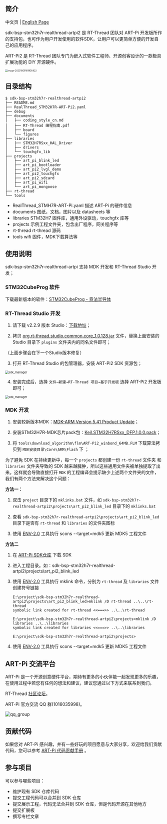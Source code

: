## 简介

中文页 | [English Page](README.md)

sdk-bsp-stm32h7r-realthread-artpi2 是 RT-Thread 团队对 ART-Pi 开发板所作的支持包，也可作为用户开发使用的软件SDK，让用户可以更简单方便的开发自己的应用程序。

ART-Pi2 是 RT-Thread 团队专门为嵌入式软件工程师、开源创客设计的一款极具扩展功能的 DIY 开源硬件。

<img src="documents/figures/board_large.png" alt="image-20201009181905422" style="zoom:50%;" />

## 目录结构

```
$ sdk-bsp-stm32h7r-realthread-artpi2
├── README.md
├── RealThread_STM32H7R-ART-Pi2.yaml
├── debug
├── documents
│   ├── coding_style_cn.md
│   ├── RT-Thread 编程指南.pdf
│   ├── board
│   └── figures
├── libraries
│   ├── STM32H7RSxx_HAL_Driver
│   ├── drivers
│   └── touchgfx_lib
├── projects
│   ├── art_pi_blink_led
│   ├── art_pi_bootloader
│   ├── art_pi2_lvgl_demo
│   ├── art_pi2_touchgfx
│   ├── art_pi2_sdcard
│   ├── art_pi_wifi
│   └── art_pi_mongoose
├── rt-thread
└── tools
```

- RealThread_STMH7R-ART-Pi.yaml
  描述 ART-Pi 的硬件信息
- documents
  图纸，文档，图片以及 datasheets 等
-  libraries
  STM32H7 固件库，通用外设驱动，touchgfx 库等
-  projects
  示例工程文件夹，包含出厂程序，网关程序等
-  rt-thread
  rt-thread 源码
-  tools
  wifi 固件，MDK下载算法等
## 使用说明

sdk-bsp-stm32h7r-realthread-artpi 支持 MDK 开发和 RT-Thread Studio 开发；

### STM32CubeProg 软件

下载最新版本的软件：[STM32CubeProg - 意法半导体](https://www.st.com.cn/zh/development-tools/stm32cubeprog.html#get-software)

### RT-Thread Studio 开发

1. 请下载 v2.2.9 版本 Studio：[下载地址](https://download-redirect.rt-thread.org/download/studio/RT-Thread_Studio_2.2.9-setup-x86_64_202412161335.exe)；

2. 拷贝 [org.rt-thread.studio.common.core_1.0.128.jar](tools/studio/) 文件，替换上面安装的 Studio 目录下 `plugins` 文件夹内的同名文件即可；

（上面步骤会在下一个Studio版本修复）

3. 打开 RT-Thread Studio 的包管理器，安装 ART-Pi2 SDK 资源包；

<img src="documents/figures/sdk_manager.png" alt="sdk_manager" style="zoom: 67%;" />

4. 安装完成后，选择 `文件→新建→RT-Thread 项目→基于开发板` 选择 ART-Pi2 开发板即可；

<img src="documents/figures/create_proj.png" alt="sdk_manager" style="zoom: 67%;" />

### MDK 开发

1. 安装较新版本MDK：[MDK-ARM Version 5.41 Product Update](https://www.keil.com/update/sw/mdk/5.41)；

2. 安装STM32H7R-MDK芯片pack包：[Keil.STM32H7RSxx_DFP.1.0.0.pack](./tools/mdk_pack/Keil.STM32H7RSxx_DFP.1.0.0.pack)；

3. 将  `tools\download_algorithm\flm\ART-Pi2_winbond_64MB.FLM` 下载算法拷贝到 `MDK安装目录\Core\ARM\Flash` 下 ；

为了避免 SDK 在持续更新中，每一个 `projects` 都创建一份 `rt-thread` 文件夹 和 `libraries` 文件夹导致的 SDK 越来越臃肿，所以这些通用文件夹被单独提取了出来。这样就会导致直接打开 `MDK` 的工程编译会提示缺少上述两个文件夹的文件，我们有两个方法来解决这个问题：

**方法一：**

1. 双击 `project` 目录下的 `mklinks.bat` 文件，如 `sdk-bsp-stm32h7r-realthread-artpi2\projects\art_pi2_blink_led` 目录下的 `mklinks.bat`

2. 查看 `sdk-bsp-stm32h7r-realthread-artpi2\projects\art_pi2_blink_led` 目录下是否有 `rt-thread` 和 `libraries` 的文件夹图标
3. 使用 [ENV-2.0](https://club.rt-thread.org/ask/article/af8952fcf0ca464b.html) 工具执行 scons --target=mdk5 更新 MDK5 工程文件

**方法二**

1. 在 [ART-Pi SDK仓库](https://github.com/RT-Thread-Studio/sdk-bsp-stm32h7r-realthread-artpi2) 下载 SDK

2. 进入工程目录。如：sdk-bsp-stm32h7r-realthread-artpi2\projects\art_pi2_blink_led

3. 使用 [ENV-2.0](https://club.rt-thread.org/ask/article/af8952fcf0ca464b.html) 工具执行 mklink 命令，分别为 `rt-thread` 及 `libraries` 文件创建符号链接

   ```
   E:\project\sdk-bsp-stm32h7r-realthread-artpi2\projects\art_pi2_blink_led>mklink /D rt-thread ..\..\rt-thread
   symbolic link created for rt-thread <<===>> ..\..\rt-thread
   
   E:\project\sdk-bsp-stm32h7r-realthread-artpi2\projects>mklink /D libraries ..\..\libraries
   symbolic link created for libraries <<===>> ..\..\libraries
   
   E:\project\sdk-bsp-stm32h7r-realthread-artpi2\projects>
   ```
4. 使用 [ENV-2.0](https://club.rt-thread.org/ask/article/af8952fcf0ca464b.html) 工具执行 scons --target=mdk5 更新 MDK5 工程文件


## ART-Pi 交流平台

ART-Pi  是一个开源创意硬件平台，期待有更多的小伙伴能一起发现更多的乐趣，在使用过程中若您有任何的想法和建议，建议您通过以下方式来联系到我们。

RT-Thread [社区论坛](https://club.rt-thread.org)。

ART-Pi 官方交流 QQ 群(1016035998)。

![qq_group](documents/figures/qq_group.png)

## 贡献代码

如果您对 ART-Pi 感兴趣，并有一些好玩的项目愿意与大家分享，欢迎给我们贡献代码，您可以参考 [ART-Pi 代码贡献手册](https://github.com/RT-Thread-Studio/sdk-bsp-stm32h7r-realthread-artpi/blob/master/documents/UM5004-RT-Thread%20ART-Pi%20%E4%BB%A3%E7%A0%81%E8%B4%A1%E7%8C%AE%E6%89%8B%E5%86%8C.md) 。

## 参与项目

可以参与哪些项目：
- 维护现有 SDK 仓库代码
- 提交工程代码可以合并到 SDK 仓库
- 提交展示工程，代码无法合并到 SDK 仓库，但是代码开源在其他地方
- 提交扩展板
- 撰写专栏文章
